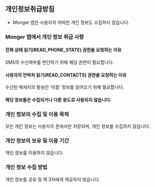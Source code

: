 ## 개인정보취급방침

* Monger 앱은 사용자의 어떠한 개인 정보도 수집하지 않습니다.

### Monger 앱에서 개인 정보 취급 사항

#### 전화 상태 읽기(READ_PHONE_STATE) 권한을 요청하는 이유

SMS의 수신여부를 판단하기 위해 해당 권한이 필요합니다.

#### 사용자의 연락처 읽기(READ_CONTACTS) 권한을 요청하는 이유

수신된 메세지의 발송인 ‘이름’ 정보를 읽어오기 위해 필요합니다.

#### 해당 정보들은 수집되거나 다른 용도로 사용되지 않습니다.

### 개인 정보의 수집 및 이용 목적

모든 개인 정보는 사용자의 폰에서만 저장되며, 개인 정보를 수집하지 않습니다.

### 개인 정보의 보유 및 이용 기간

개인 정보를 이용하지 않습니다.

### 개인 정보 수집 방법

개인 정보를 공유 및 제 3자에게 제공하지 않습니다.
